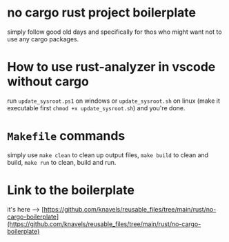 # no cargo rust project boilerplate
simply follow good old days and specifically for thos who might want not to use any cargo packages.

# How to use rust-analyzer in vscode without cargo
run `update_sysroot.ps1` on windows or `update_sysroot.sh` on linux (make it executable first `chmod +x update_sysroot.sh`) and you're done.

# `Makefile` commands
simply use `make clean` to clean up output files, `make build` to clean and build, `make run` to clean, build and run.

# Link to the boilerplate
it's here --> [https://github.com/knavels/reusable_files/tree/main/rust/no-cargo-boilerplate](https://github.com/knavels/reusable_files/tree/main/rust/no-cargo-boilerplate)